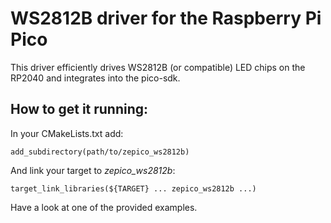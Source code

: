 # WS2812B driver for the Raspberry Pi Pico

This driver efficiently drives WS2812B (or compatible) LED chips on the RP2040 and integrates into the pico-sdk.

## How to get it running:

In your CMakeLists.txt add:

	add_subdirectory(path/to/zepico_ws2812b)

And link your target to *zepico_ws2812b*:

	target_link_libraries(${TARGET} ... zepico_ws2812b ...)

Have a look at one of the provided examples.
